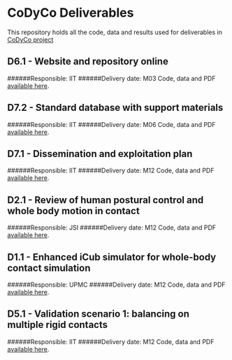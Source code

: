 CoDyCo Deliverables 
===================
This repository holds all the code, data and results used for deliverables in [CoDyCo project](http://codyco.eu)


D6.1 - Website and repository online
-----------------------------------
######Responsible: IIT
######Delivery date: M03
Code, data and PDF [available here](https://github.com/robotology-playground/codyco-deliverables/tree/master/D6.1).

D7.2 - Standard database with support materials
----------------
######Responsible: IIT
######Delivery date: M06
Code, data and PDF [available here](https://github.com/robotology-playground/codyco-deliverables/tree/master/D7.2).

D7.1 - Dissemination and exploitation plan
---------------
######Responsible: IIT
######Delivery date: M12
Code, data and PDF [available here](https://github.com/robotology-playground/codyco-deliverables/tree/master/D7.1).

D2.1 - Review of human postural control and whole body motion in contact
-----------------------------------------------------------------
######Responsible: JSI
######Delivery date: M12
Code, data and PDF [available here](https://github.com/robotology-playground/codyco-deliverables/tree/master/D2.1).

D1.1 - Enhanced iCub simulator for whole-body contact simulation
---
######Responsible: UPMC
######Delivery date: M12
Code, data and PDF [available here](https://github.com/robotology-playground/codyco-deliverables/tree/master/D1.1).


D5.1 - Validation scenario 1: balancing on multiple rigid contacts
-----------------------------------------------------------
######Responsible: IIT
######Delivery date: M12
Code, data and PDF [available here](https://github.com/robotology-playground/codyco-deliverables/tree/master/D5.1).
